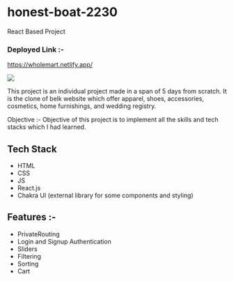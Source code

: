# honest-boat-2230
React Based Project

<span> <h3>Deployed Link :- </h3> https://wholemart.netlify.app/ </span> 
<br/>

<img src="https://static1.lenskart.com/media/desktop/img/Jan23/sunglasses/Sun-Banner-web.gif" />

This project is an individual project made in a span of 5 days from scratch. It is the clone of belk website which offer apparel, shoes, accessories, cosmetics, home furnishings, and wedding registry.

Objective :- Objective of this project is to implement all the skills and tech stacks which I had learned. 

<h2>Tech Stack</h2>
<ul>
  <li>HTML</li>
  <li>CSS</li>
  <li>JS</li>
  <li>React.js</li>
  <li>Chakra UI (external library for some components and styling)</li>
 </ul>
 
 
 <h2>Features :- </h2>
 <ul>
 <li> PrivateRouting</li>
 <li> Login and Signup Authentication</li>
 <li> Sliders</li>
 <li> Filtering</li>
 <li> Sorting</li>
 <li> Cart </li>
 </ul>
